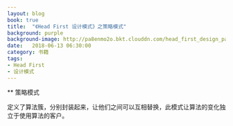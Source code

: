 ```yaml
---
layout: blog
book: true
title:  "《Head First 设计模式》之策略模式"
background: purple
background-image: http://pa8enmo2o.bkt.clouddn.com/head_first_design_patterns.jpg
date:   2018-06-13 06:30:00
category: 书籍
tags:
- Head First
- 设计模式
---
```


** 策略模式

定义了算法簇，分别封装起来，让他们之间可以互相替换，此模式让算法的变化独立于使用算法的客户。